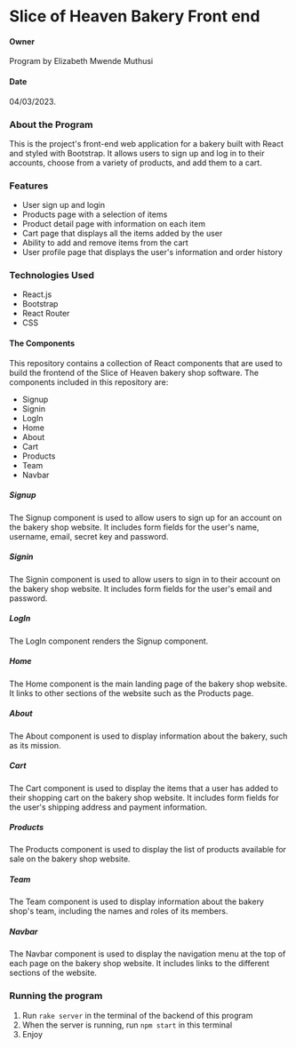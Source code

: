 # Slice of Heaven Bakery Front end

#### Owner
Program by Elizabeth Mwende Muthusi

#### Date
04/03/2023.

### About the Program
This is the project's front-end web application for a bakery built with React and styled with Bootstrap. It allows users to sign up and log in to their accounts, choose from a variety of products, and add them to a cart.

### Features
- User sign up and login
- Products page with a selection of items
- Product detail page with information on each item
- Cart page that displays all the items added by the user
- Ability to add and remove items from the cart
- User profile page that displays the user's information and order history

### Technologies Used
- React.js
- Bootstrap
- React Router
- CSS

#### The Components
This repository contains a collection of React components that are used to build the frontend of the Slice of Heaven bakery shop software. The components included in this repository are:

- Signup
- Signin
- LogIn
- Home
- About
- Cart
- Products
- Team
- Navbar

##### Signup
The Signup component is used to allow users to sign up for an account on the bakery shop website. It includes form fields for the user's name, username, email, secret key and password.

##### Signin
The Signin component is used to allow users to sign in to their account on the bakery shop website. It includes form fields for the user's email and password.

##### LogIn
The LogIn component renders the Signup component.

##### Home
The Home component is the main landing page of the bakery shop website. It links to other sections of the website such as the Products page.

##### About
The About component is used to display information about the bakery, such as its mission.

##### Cart
The Cart component is used to display the items that a user has added to their shopping cart on the bakery shop website. It includes form fields for the user's shipping address and payment information.

##### Products
The Products component is used to display the list of products available for sale on the bakery shop website.

##### Team
The Team component is used to display information about the bakery shop's team, including the names and roles of its members.

##### Navbar
The Navbar component is used to display the navigation menu at the top of each page on the bakery shop website. It includes links to the different sections of the website.

### Running the program
1. Run `rake server` in the terminal of the backend of this program
2. When the server is running, run `npm start` in this terminal
3. Enjoy

